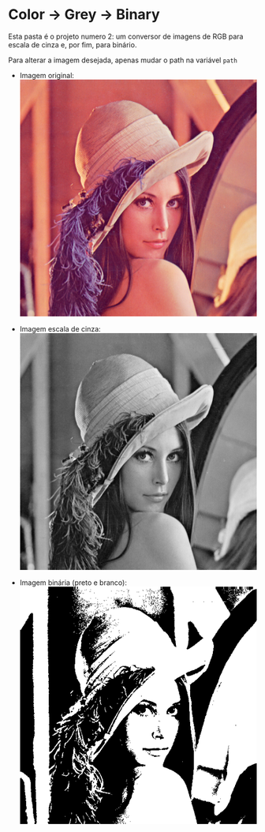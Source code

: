 # Color -> Grey -> Binary

Esta pasta é o projeto numero 2: um conversor de imagens de RGB para escala de cinza e, por fim, para binário.

Para alterar a imagem desejada, apenas mudar o path na variável `path`


- Imagem original:
![Lena](Lenna.png)

- Imagem escala de cinza:
![Lena cinza](Lenna-grey.png)

- Imagem binária (preto e branco):
![Lena binária](Lenna-binary.png)